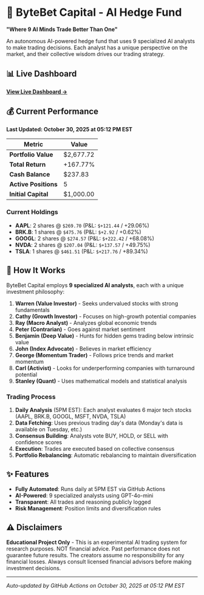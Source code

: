 # 🚀 ByteBet Capital - AI Hedge Fund

**"Where 9 AI Minds Trade Better Than One"**

An autonomous AI-powered hedge fund that uses 9 specialized AI analysts to make trading decisions. Each analyst has a unique perspective on the market, and their collective wisdom drives our trading strategy.

## 📊 Live Dashboard

**[View Live Dashboard →](https://mrunreal.github.io/byte-bet-capital-overview/)**

## 💰 Current Performance

**Last Updated: October 30, 2025 at 05:12 PM EST**

| Metric | Value |
|--------|-------|
| **Portfolio Value** | $2,677.72 |
| **Total Return** | +167.77% |
| **Cash Balance** | $237.83 |
| **Active Positions** | 5 |
| **Initial Capital** | $1,000.00 |

### Current Holdings

- **AAPL**: 2 shares @ `$269.70` (P&L: `$+121.44` / +29.06%)
- **BRK.B**: 1 shares @ `$475.76` (P&L: `$+2.92` / +0.62%)
- **GOOGL**: 2 shares @ `$274.57` (P&L: `$+222.42` / +68.08%)
- **NVDA**: 2 shares @ `$207.04` (P&L: `$+137.57` / +49.75%)
- **TSLA**: 1 shares @ `$461.51` (P&L: `$+217.76` / +89.34%)


## 🤖 How It Works

ByteBet Capital employs **9 specialized AI analysts**, each with a unique investment philosophy:

1. **Warren (Value Investor)** - Seeks undervalued stocks with strong fundamentals
2. **Cathy (Growth Investor)** - Focuses on high-growth potential companies
3. **Ray (Macro Analyst)** - Analyzes global economic trends
4. **Peter (Contrarian)** - Goes against market sentiment
5. **Benjamin (Deep Value)** - Hunts for hidden gems trading below intrinsic value
6. **John (Index Advocate)** - Believes in market efficiency
7. **George (Momentum Trader)** - Follows price trends and market momentum
8. **Carl (Activist)** - Looks for underperforming companies with turnaround potential
9. **Stanley (Quant)** - Uses mathematical models and statistical analysis

### Trading Process

1. **Daily Analysis** (5PM EST): Each analyst evaluates 6 major tech stocks (AAPL, BRK.B, GOOGL, MSFT, NVDA, TSLA)
2. **Data Fetching**: Uses previous trading day's data (Monday's data is available on Tuesday, etc.)
3. **Consensus Building**: Analysts vote BUY, HOLD, or SELL with confidence scores
4. **Execution**: Trades are executed based on collective consensus
5. **Portfolio Rebalancing**: Automatic rebalancing to maintain diversification

## ✨ Features

- **Fully Automated**: Runs daily at 5PM EST via GitHub Actions
- **AI-Powered**: 9 specialized analysts using GPT-4o-mini
- **Transparent**: All trades and reasoning publicly logged
- **Risk Management**: Position limits and diversification rules

## ⚠️ Disclaimers

**Educational Project Only** - This is an experimental AI trading system for research purposes. NOT financial advice. Past performance does not guarantee future results. The creators assume no responsibility for any financial losses. Always consult licensed financial advisors before making investment decisions.

---

*Auto-updated by GitHub Actions on October 30, 2025 at 05:12 PM EST*
